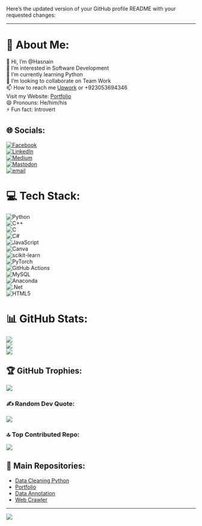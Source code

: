 Here’s the updated version of your GitHub profile README with your requested changes:

---

# 💫 About Me:
👋 Hi, I’m @Hasnain  
👀 I’m interested in Software Development  
🌱 I’m currently learning Python  
💞️ I’m looking to collaborate on Team Work  
📫 How to reach me [Upwork](https://www.upwork.com/freelancers/~0113ac97c757462815) or +923053694346  
Visit my Website: [Portfolio](https://22f-3718.github.io/Portfolio/)  
😄 Pronouns: He/him/his  
⚡ Fun fact: Introvert  

## 🌐 Socials:
[![Facebook](https://img.shields.io/badge/Facebook-%231877F2.svg?logo=Facebook&logoColor=white)](https://www.facebook.com/rdj.stark3718/)  
[![LinkedIn](https://img.shields.io/badge/LinkedIn-%230077B5.svg?logo=linkedin&logoColor=white)](www.linkedin.com/in/muhammad-hasnain-1169972b5)  
[![Medium](https://img.shields.io/badge/Medium-12100E?logo=medium&logoColor=white)](https://medium.com/@MuhammadHasnain)  
[![Mastodon](https://img.shields.io/badge/-MASTODON-%232B90D9?logo=mastodon&logoColor=white)](https://mastodon.social/@MuhammadHasnain)  
[![email](https://img.shields.io/badge/Email-D14836?logo=gmail&logoColor=white)](mailto:mhussnainzardari34@gmail.com)  

# 💻 Tech Stack:
![Python](https://img.shields.io/badge/python-3670A0?style=for-the-badge&logo=python&logoColor=ffdd54)  
![C++](https://img.shields.io/badge/c++-%2300599C.svg?style=for-the-badge&logo=c%2B%2B&logoColor=white)  
![C](https://img.shields.io/badge/c-%2300599C.svg?style=for-the-badge&logo=c&logoColor=white)  
![C#](https://img.shields.io/badge/c%23-%23239120.svg?style=for-the-badge&logo=csharp&logoColor=white)  
![JavaScript](https://img.shields.io/badge/javascript-%23323330.svg?style=for-the-badge&logo=javascript&logoColor=%23F7DF1E)  
![Canva](https://img.shields.io/badge/Canva-%2300C4CC.svg?style=for-the-badge&logo=Canva&logoColor=white)  
![scikit-learn](https://img.shields.io/badge/scikit--learn-%23F7931E.svg?style=for-the-badge&logo=scikit-learn&logoColor=white)  
![PyTorch](https://img.shields.io/badge/PyTorch-%23EE4C2C.svg?style=for-the-badge&logo=PyTorch&logoColor=white)  
![GitHub Actions](https://img.shields.io/badge/github%20actions-%232671E5.svg?style=for-the-badge&logo=githubactions&logoColor=white)  
![MySQL](https://img.shields.io/badge/mysql-4479A1.svg?style=for-the-badge&logo=mysql&logoColor=white)  
![Anaconda](https://img.shields.io/badge/Anaconda-%2344A833.svg?style=for-the-badge&logo=anaconda&logoColor=white)  
![.Net](https://img.shields.io/badge/.NET-5C2D91?style=for-the-badge&logo=.net&logoColor=white)  
![HTML5](https://img.shields.io/badge/html5-%23E34F26.svg?style=for-the-badge&logo=html5&logoColor=white)  

# 📊 GitHub Stats:
![](https://github-readme-stats.vercel.app/api?username=Hasnain-rdj&theme=dark&hide_border=false&include_all_commits=true&count_private=true)  
![](https://nirzak-streak-stats.vercel.app/?user=Hasnain-rdj&theme=dark&hide_border=false)  
![](https://github-readme-stats.vercel.app/api/top-langs/?username=Hasnain-rdj&theme=dark&hide_border=false&include_all_commits=true&count_private=true&layout=compact)  

## 🏆 GitHub Trophies:
![](https://github-profile-trophy.vercel.app/?username=Hasnain-rdj&theme=radical&no-frame=false&no-bg=true&margin-w=4)  

### ✍️ Random Dev Quote:
![](https://quotes-github-readme.vercel.app/api?type=horizontal&theme=radical)  

### 🔝 Top Contributed Repo:
![](https://github-contributor-stats.vercel.app/api?username=Hasnain-rdj&limit=5&theme=dark&combine_all_yearly_contributions=true)  

## 📌 Main Repositories:
- [Data Cleaning Python](https://github.com/Hasnain-rdj/DataCleaning_Python.git)  
- [Portfolio](https://github.com/Hasnain-rdj/Portfolio.git)  
- [Data Annotation](https://github.com/Hasnain-rdj/Data_Annotation.git)  
- [Web Crawler](https://github.com/Hasnain-rdj/WebsiteCrawler.git)  

---
[![](https://visitcount.itsvg.in/api?id=Hasnain-rdj&icon=0&color=0)](https://visitcount.itsvg.in)  

<!-- Proudly created with GPRM ( https://gprm.itsvg.in ) -->
